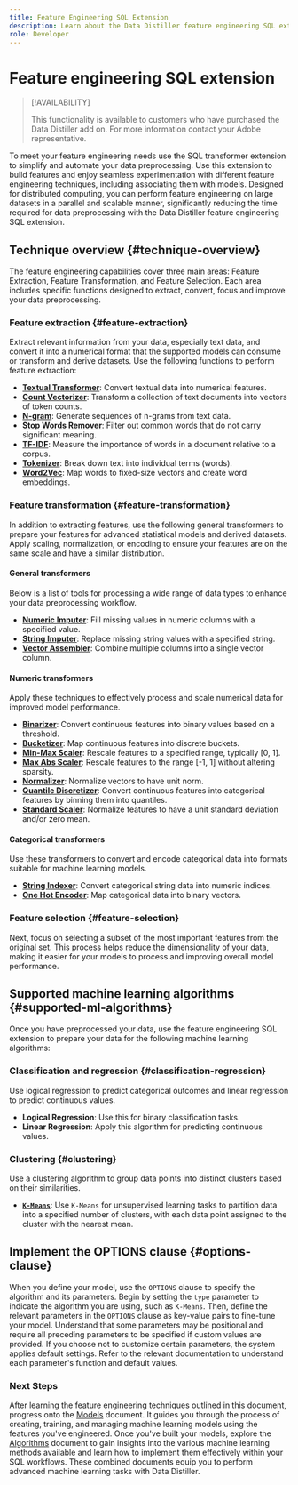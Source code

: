 ```yaml
---
title: Feature Engineering SQL Extension
description: Learn about the Data Distiller feature engineering SQL extension to preprocesses data for advanced statistical modeling. It covers the available feature extraction, transformation, and selection techniques.
role: Developer
---
```

# Feature engineering SQL extension

>[!AVAILABILITY]
>
>This functionality is available to customers who have purchased the Data Distiller add on. For more information contact your Adobe representative.

To meet your feature engineering needs use the SQL transformer extension to simplify and automate your data preprocessing. Use this extension to build features and enjoy seamless experimentation with different feature engineering techniques, including associating them with models. Designed for distributed computing, you can perform feature engineering on large datasets in a parallel and scalable manner, significantly reducing the time required for data preprocessing with the Data Distiller feature engineering SQL extension.

## Technique overview {#technique-overview}

The feature engineering capabilities cover three main areas: Feature Extraction, Feature Transformation, and Feature Selection. Each area includes specific functions designed to extract, convert, focus and improve your data preprocessing.

### Feature extraction {#feature-extraction}

Extract relevant information from your data, especially text data, and convert it into a numerical format that the supported models can consume or transform and derive datasets. Use the following functions to perform feature extraction:

- **[Textual Transformer](./implement-models.md#textual-transformations)**: Convert textual data into numerical features.
- **[Count Vectorizer](./implement-models.md#countvectorizer)**: Transform a collection of text documents into vectors of token counts.
- **[N-gram](./implement-models.md#ngram)**: Generate sequences of n-grams from text data.
- **[Stop Words Remover](./implement-models.md#stopwordsremover)**: Filter out common words that do not carry significant meaning.
- **[TF-IDF](./implement-models.md#tf-idf)**: Measure the importance of words in a document relative to a corpus.
- **[Tokenizer](./implement-models.md#tokenizer)**: Break down text into individual terms (words).
- **[Word2Vec](./implement-models.md#word2vec)**: Map words to fixed-size vectors and create word embeddings.

### Feature transformation {#feature-transformation}

In addition to extracting features, use the following general transformers to prepare your features for advanced statistical models and derived datasets. Apply scaling, normalization, or encoding to ensure your features are on the same scale and have a similar distribution.

#### General transformers

Below is a list of tools for processing a wide range of data types to enhance your data preprocessing workflow.

- **[Numeric Imputer](./implement-models.md#numeric-imputer)**: Fill missing values in numeric columns with a specified value.
- **[String Imputer](./implement-models.md#string-imputer)**: Replace missing string values with a specified string.
- **[Vector Assembler](./implement-models.md#vector-assembler)**: Combine multiple columns into a single vector column.

#### Numeric transformers

Apply these techniques to effectively process and scale numerical data for improved model performance.

- **[Binarizer](./implement-models.md#binarizer)**: Convert continuous features into binary values based on a threshold.
- **[Bucketizer](./implement-models.md#bucketizer)**: Map continuous features into discrete buckets.
- **[Min-Max Scaler](./implement-models.md#minmaxscaler)**: Rescale features to a specified range, typically [0, 1].
- **[Max Abs Scaler](./implement-models.md#maxabsscaler)**: Rescale features to the range [-1, 1] without altering sparsity.
- **[Normalizer](./implement-models.md#normalizer)**: Normalize vectors to have unit norm.
- **[Quantile Discretizer](./implement-models.md#quantilediscretizer)**: Convert continuous features into categorical features by binning them into quantiles.
- **[Standard Scaler](./implement-models.md#standardscaler)**: Normalize features to have a unit standard deviation and/or zero mean.

#### Categorical transformers

Use these transformers to convert and encode categorical data into formats suitable for machine learning models.

- **[String Indexer](./implement-models.md#stringindexer)**: Convert categorical string data into numeric indices.
- **[One Hot Encoder](./implement-models.md#onehotencoder)**: Map categorical data into binary vectors.

### Feature selection {#feature-selection}

Next, focus on selecting a subset of the most important features from the original set. This process helps reduce the dimensionality of your data, making it easier for your models to process and improving overall model performance.

## Supported machine learning algorithms {#supported-ml-algorithms}

Once you have preprocessed your data, use the feature engineering SQL extension to prepare your data for the following machine learning algorithms:

### Classification and regression {#classification-regression}

Use logical regression to predict categorical outcomes and linear regression to predict continuous values.

- **Logical Regression**: Use this for binary classification tasks.
- **Linear Regression**: Apply this algorithm for predicting continuous values.

### Clustering {#clustering}

Use a clustering algorithm to group data points into distinct clusters based on their similarities.

- **[`K-Means`](./implement-models.md#kmeans)**: Use `K-Means` for unsupervised learning tasks to partition data into a specified number of clusters, with each data point assigned to the cluster with the nearest mean.

## Implement the OPTIONS clause {#options-clause}

When you define your model, use the `OPTIONS` clause to specify the algorithm and its parameters. Begin by setting the `type` parameter to indicate the algorithm you are using, such as `K-Means`. Then, define the relevant parameters in the `OPTIONS` clause as key-value pairs to fine-tune your model. Understand that some parameters may be positional and require all preceding parameters to be specified if custom values are provided. If you choose not to customize certain parameters, the system applies default settings. Refer to the relevant documentation to understand each parameter's function and default values.

### Next Steps

After learning the feature engineering techniques outlined in this document, progress onto the [Models](./models.md) document. It guides you through the process of creating, training, and managing machine learning models using the features you've engineered. Once you've built your models, explore the [Algorithms](./implement-models.md) document to gain insights into the various machine learning methods available and learn how to implement them effectively within your SQL workflows. These combined documents equip you to perform advanced machine learning tasks with Data Distiller.
